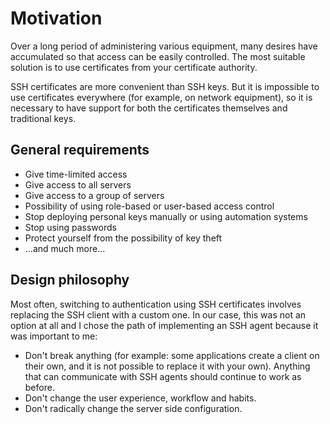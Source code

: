 # Motivation

Over a long period of administering various equipment, many desires have accumulated so that access can be easily controlled. The most suitable solution is to use certificates from your certificate authority.

SSH certificates are more convenient than SSH keys.
But it is impossible to use certificates everywhere (for example, on network equipment), so it is necessary to have support for both the certificates themselves and traditional keys.

## General requirements

* Give time-limited access
* Give access to all servers
* Give access to a group of servers
* Possibility of using role-based or user-based access control
* Stop deploying personal keys manually or using automation systems
* Stop using passwords
* Protect yourself from the possibility of key theft
* ...and much more...

## Design philosophy

Most often, switching to authentication using SSH certificates involves replacing the SSH client with a custom one.
In our case, this was not an option at all and I chose the path of implementing an SSH agent because it was important to me:

* Don't break anything (for example: some applications create a client on their own, and it is not possible to replace it with your own). Anything that can communicate with SSH agents should continue to work as before.
* Don't change the user experience, workflow and habits.
* Don't radically change the server side configuration.
